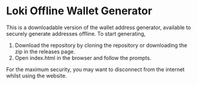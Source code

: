 # Loki Offline Wallet Generator
This is a downloadable version of the wallet address generator, available to securely generate addresses offline. To start generating,

1. Download the repository by cloning the repository or downloading the zip in the releases page.
2. Open index.html in the browser and follow the prompts.

For the maximum security, you may want to disconnect from the internet whilst using the website.
